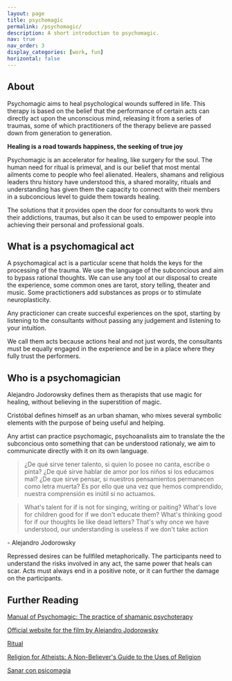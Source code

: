 ```yaml
---
layout: page
title: psychomagic
permalink: /psychomagic/
description: A short introduction to psychomagic.
nav: true
nav_order: 3
display_categories: [work, fun]
horizontal: false
---
```


## About

Psychomagic aims to heal psychological wounds suffered in life. This therapy is based on the belief that the performance of certain acts can directly act upon the unconscious mind, releasing it from a series of traumas, some of which practitioners of the therapy believe are passed down from generation to generation.

**Healing is a road towards happiness, the seeking of true joy**

Psychomagic is an accelerator for healing, like surgery for the soul. The human need for ritual is primeval, and is our belief that most mental ailments come to people who feel alienated. Healers, shamans and religious leaders thru history have understood this, a shared morality, rituals and understanding has given them the capacity to connect with their members in a subconcious level to guide them towards healing.

The solutions that it provides open the door for consultants to work thru their addictions, traumas, but also it can be used to empower people into achieving their personal and professional goals.

## What is a psychomagical act

A psychomagical act is a particular scene that holds the keys for the processing of the trauma. We use the language of the subconcious and aim to bypass rational thoughts. We can use any tool at our disposal to create the experience, some common ones are tarot, story telling, theater and music. Some practictioners add substances as props or to stimulate neuroplasticity.

Any practicioner can create succesful experiences on the spot, starting by listening to the consultants without passing any judgement and listening to your intuition.

We call them acts because actions heal and not just words, the consultants must be equally engaged in the experience and be in a place where they fully trust the performers.

## Who is a psychomagician

Alejandro Jodorowsky defines them as therapists that use magic for healing, without believing in the superstition of magic.

Cristóbal defines himself as an urban shaman, who mixes several symbolic elements with the purpose of being useful and helping.

Any artist can practice psychomagic, psychoanalists aim to translate the the subconcious onto something that can be understood rationaly, we aim to communicate directly with it on its own language.

> ¿De qué sirve tener talento, si quien lo posee no canta, escribe o pinta? ¿De qué sirve hablar de amor por los niños si los educamos mal? ¿De que sirve pensar, si nuestros pensamientos permanecen como letra muerta? Es por ello que una vez que hemos comprendido, nuestra comprensión es inútil si no actuamos.

> What's talent for if is not for singing, writing or paiting? What's love for children good for if we don't educate them? What's thinking good for if our thoughts lie like dead letters? That's why once we have understood, our understanding is useless if we don't take action

\- Alejandro Jodorowsky

Repressed desires can be fullfiled metaphorically. The participants need to understand the risks involved in any act, the same power that heals can scar. Acts must always end in a positive note, or it can further the damage on the participants.

## Further Reading

[Manual of Psychomagic: The practice of shamanic psychoterapy](https://bookshop.org/p/books/manual-of-psychomagic-the-practice-of-shamanic-psychotherapy-alejandro-jodorowsky/7178851?ean=9781620551073)

[Official website for the film by Alejandro Jodorowsky](https://www.psychomagic.com/)

[Ritual](https://www.hachettebookgroup.com/titles/dimitris-xygalatas/ritual/9780316462402/)

[Religion for Atheists: A Non-Believer's Guide to the Uses of Religion](https://bookshop.org/p/books/religion-for-atheists-a-non-believer-s-guide-to-the-uses-of-religion-alain-de-botton/8612449?ean=9780307476821)

[Sanar con psicomagia](https://planosinfin.com/sanar-con-psicomagia-lluvia-de-preguntas-y-respuestas/)
